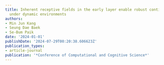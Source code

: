 ```yaml
---
title: Inherent receptive fields in the early layer enable robust continual learning
  under dynamic environments
authors:
- Min Jun Kang
- Seung Dae Baek
- Se-Bum Paik
date: '2024-01-01'
publishDate: '2024-07-29T00:20:38.606623Z'
publication_types:
- article-journal
publication: '*Conference of Computational and Cognitive Science*'
---
```

